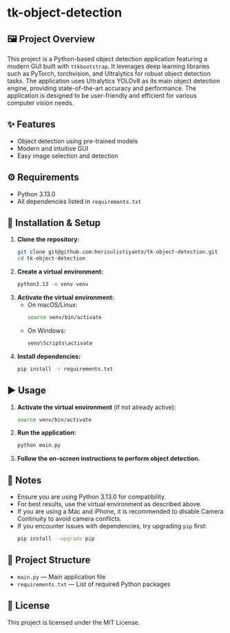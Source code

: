 # tk-object-detection

## 🖼️ Project Overview
This project is a Python-based object detection application featuring a modern GUI built with `ttkbootstrap`. It leverages deep learning libraries such as PyTorch, torchvision, and Ultralytics for robust object detection tasks. The application uses Ultralytics YOLOv8 as its main object detection engine, providing state-of-the-art accuracy and performance. The application is designed to be user-friendly and efficient for various computer vision needs.

## ✨ Features
- Object detection using pre-trained models
- Modern and intuitive GUI
- Easy image selection and detection

## ⚙️ Requirements
- Python 3.13.0
- All dependencies listed in `requirements.txt`

## 🚀 Installation & Setup
1. **Clone the repository:**
   ```bash
   git clone git@github.com:herisulistiyanto/tk-object-detection.git
   cd tk-object-detection
   ```
2. **Create a virtual environment:**
   ```bash
   python3.13 -m venv venv
   ```
3. **Activate the virtual environment:**
   - On macOS/Linux:
     ```bash
     source venv/bin/activate
     ```
   - On Windows:
     ```cmd
     venv\Scripts\activate
     ```
4. **Install dependencies:**
   ```bash
   pip install -r requirements.txt
   ```

## ▶️ Usage
1. **Activate the virtual environment** (if not already active):
   ```bash
   source venv/bin/activate
   ```
2. **Run the application:**
   ```bash
   python main.py
   ```
3. **Follow the on-screen instructions to perform object detection.**

## 📝 Notes
- Ensure you are using Python 3.13.0 for compatibility.
- For best results, use the virtual environment as described above.
- If you are using a Mac and iPhone, it is recommended to disable Camera Continuity to avoid camera conflicts.
- If you encounter issues with dependencies, try upgrading `pip` first:
   ```bash
   pip install --upgrade pip
   ```

## 📁 Project Structure
- `main.py` — Main application file
- `requirements.txt` — List of required Python packages

## 🪪 License
This project is licensed under the MIT License.
